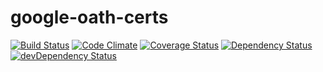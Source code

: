 # google-oath-certs

[![Build Status](https://travis-ci.org/jamestalmage/google-oath-certs.svg)](https://travis-ci.org/jamestalmage/google-oath-certs)
[![Code Climate](https://codeclimate.com/github/jamestalmage/google-oath-certs/badges/gpa.svg)](https://codeclimate.com/github/jamestalmage/google-oath-certs)
[![Coverage Status](https://coveralls.io/repos/jamestalmage/google-oath-certs/badge.svg)](https://coveralls.io/r/jamestalmage/google-oath-certs)
[![Dependency Status](https://david-dm.org/jamestalmage/google-oath-certs.svg)](https://david-dm.org/jamestalmage/google-oath-certs)
[![devDependency Status](https://david-dm.org/jamestalmage/google-oath-certs/dev-status.svg)](https://david-dm.org/jamestalmage/google-oath-certs#info=devDependencies)

